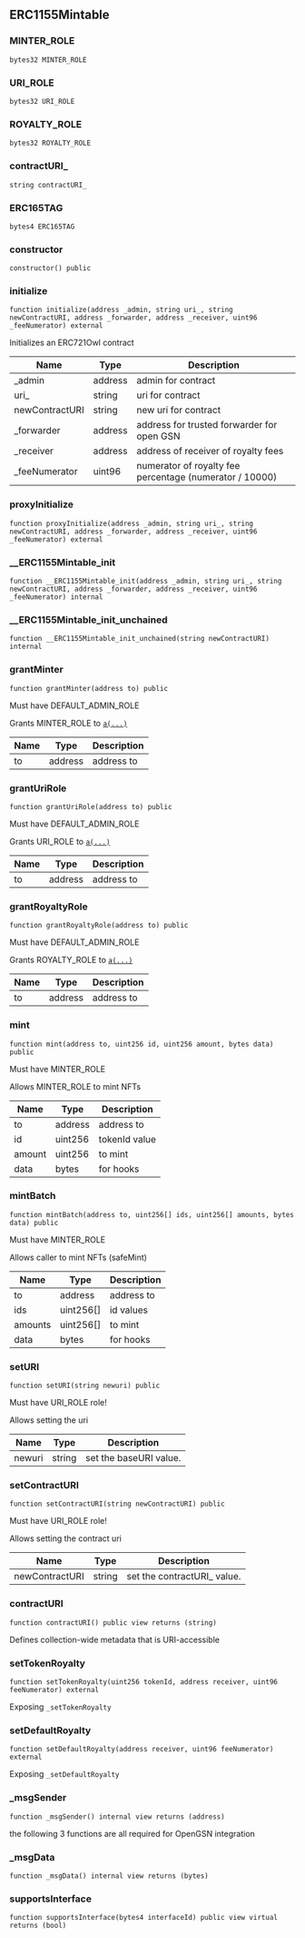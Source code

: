 ## ERC1155Mintable

### MINTER_ROLE

```solidity
bytes32 MINTER_ROLE
```

### URI_ROLE

```solidity
bytes32 URI_ROLE
```

### ROYALTY_ROLE

```solidity
bytes32 ROYALTY_ROLE
```

### contractURI_

```solidity
string contractURI_
```

### ERC165TAG

```solidity
bytes4 ERC165TAG
```

### constructor

```solidity
constructor() public
```

### initialize

```solidity
function initialize(address _admin, string uri_, string newContractURI, address _forwarder, address _receiver, uint96 _feeNumerator) external
```

Initializes an ERC721Owl contract

| Name | Type | Description |
| ---- | ---- | ----------- |
| _admin | address | admin for contract |
| uri_ | string | uri for contract |
| newContractURI | string | new uri for contract |
| _forwarder | address | address for trusted forwarder for open GSN |
| _receiver | address | address of receiver of royalty fees |
| _feeNumerator | uint96 | numerator of royalty fee percentage (numerator / 10000) |

### proxyInitialize

```solidity
function proxyInitialize(address _admin, string uri_, string newContractURI, address _forwarder, address _receiver, uint96 _feeNumerator) external
```

### __ERC1155Mintable_init

```solidity
function __ERC1155Mintable_init(address _admin, string uri_, string newContractURI, address _forwarder, address _receiver, uint96 _feeNumerator) internal
```

### __ERC1155Mintable_init_unchained

```solidity
function __ERC1155Mintable_init_unchained(string newContractURI) internal
```

### grantMinter

```solidity
function grantMinter(address to) public
```

Must have DEFAULT_ADMIN_ROLE

Grants MINTER_ROLE to [`a(...)`](#a)

| Name | Type | Description |
| ---- | ---- | ----------- |
| to | address | address to |

### grantUriRole

```solidity
function grantUriRole(address to) public
```

Must have DEFAULT_ADMIN_ROLE

Grants URI_ROLE to [`a(...)`](#a)

| Name | Type | Description |
| ---- | ---- | ----------- |
| to | address | address to |

### grantRoyaltyRole

```solidity
function grantRoyaltyRole(address to) public
```

Must have DEFAULT_ADMIN_ROLE

Grants ROYALTY_ROLE to [`a(...)`](#a)

| Name | Type | Description |
| ---- | ---- | ----------- |
| to | address | address to |

### mint

```solidity
function mint(address to, uint256 id, uint256 amount, bytes data) public
```

Must have MINTER_ROLE

Allows MINTER_ROLE to mint NFTs

| Name | Type | Description |
| ---- | ---- | ----------- |
| to | address | address to |
| id | uint256 | tokenId value |
| amount | uint256 | to mint |
| data | bytes | for hooks |

### mintBatch

```solidity
function mintBatch(address to, uint256[] ids, uint256[] amounts, bytes data) public
```

Must have MINTER_ROLE

Allows caller to mint NFTs (safeMint)

| Name | Type | Description |
| ---- | ---- | ----------- |
| to | address | address to |
| ids | uint256[] | id values |
| amounts | uint256[] | to mint |
| data | bytes | for hooks |

### setURI

```solidity
function setURI(string newuri) public
```

Must have URI_ROLE role!

Allows setting the uri

| Name | Type | Description |
| ---- | ---- | ----------- |
| newuri | string | set the baseURI value. |

### setContractURI

```solidity
function setContractURI(string newContractURI) public
```

Must have URI_ROLE role!

Allows setting the contract uri

| Name | Type | Description |
| ---- | ---- | ----------- |
| newContractURI | string | set the contractURI_ value. |

### contractURI

```solidity
function contractURI() public view returns (string)
```

Defines collection-wide metadata that is URI-accessible

### setTokenRoyalty

```solidity
function setTokenRoyalty(uint256 tokenId, address receiver, uint96 feeNumerator) external
```

Exposing `_setTokenRoyalty`

### setDefaultRoyalty

```solidity
function setDefaultRoyalty(address receiver, uint96 feeNumerator) external
```

Exposing `_setDefaultRoyalty`

### _msgSender

```solidity
function _msgSender() internal view returns (address)
```

the following 3 functions are all required for OpenGSN integration

### _msgData

```solidity
function _msgData() internal view returns (bytes)
```

### supportsInterface

```solidity
function supportsInterface(bytes4 interfaceId) public view virtual returns (bool)
```


